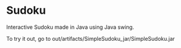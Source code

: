 # Sudoku
Interactive Sudoku made in Java using Java swing.

To try it out, go to out/artifacts/SimpleSudoku_jar/SimpleSudoku.jar
